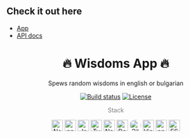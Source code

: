 ## Check it out here

- [App](https://wisdoms.petarzarkov.com/)
- [API docs](https://wisdoms.petarzarkov.com//api)

<div align="center">
    <h1>🔥 Wisdoms App 🔥</h1>
	<p>Spews random wisdoms in english or bulgarian</p>
    <a href="https://github.com/petarzarkov/wisdoms-nest/actions/"><img src="https://github.com/petarzarkov/wisdoms-nest/actions/workflows/build.yml/badge.svg?branch=main" alt="Build status"></a>
	<a href="https://github.com/petarzarkov/wisdoms-nest/blob/main/LICENSE"><img src="https://img.shields.io/github/license/petarzarkov/wisdoms-nest" alt="License"></a>
    <p style="color: gray;">Stack</p>
    <a href="https://nestjs.com/" title="NestJS"><img src="https://raw.githubusercontent.com/nestjs/nestjs.com/refs/heads/master/img/favicon.ico" alt="NestJS" width="26px" height="26px"></a>
    <a href="https://pnpm.io/" target="blank"><img title="pnpm" alt="pnpm" width="26" src="https://pnpm.io/img/favicon.png" /></a>
    <a href="https://www.javascript.com/"><img title="JavaScript" alt="JavaScript" width="26px" height="26px" src="https://github.com/get-icon/geticon/raw/master/icons/javascript.svg" /></a>
    <a href="https://www.typescriptlang.org/"><img title="Typescript" alt="Typescript" width="26px" height="26px" src="https://github.com/get-icon/geticon/raw/master/icons/typescript-icon.svg" /></a>
    <a href="https://nodejs.org/en/"><img title="NodeJS" alt="NodeJS" width="26px" height="26px" src="https://github.com/get-icon/geticon/raw/master/icons/nodejs-icon.svg" /></a>
    <a href="https://www.docker.com/"><img title="Docker" alt="Docker" width="26px" height="26px" src="https://github.com/get-icon/geticon/raw/master/icons/docker-icon.svg" /></a>
    <a href="https://github.com/" title="Github"><img src="https://github.com/get-icon/geticon/raw/master/icons/github-icon.svg" alt="Github" width="26px" height="26px" style="background-color: white; border-radius: 12px;"></a>
    <a href="https://code.visualstudio.com/" title="Visual Studio Code"><img src="https://github.com/get-icon/geticon/raw/master/icons/visual-studio-code.svg" alt="Visual Studio Code" width="26px" height="26px"></a>
    <a href="https://www.npmjs.com/" title="npm"><img src="https://github.com/get-icon/geticon/raw/master/icons/npm.svg" alt="npm" width="26px" height="26px"></a>
    <a href="https://eslint.org/" title="ESLint"><img src="https://github.com/get-icon/geticon/raw/master/icons/eslint.svg" alt="ESLint" width="26px" height="26px"></a>
</div>
